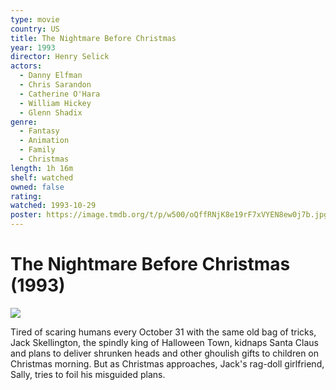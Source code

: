 ```yaml
---
type: movie
country: US
title: The Nightmare Before Christmas
year: 1993
director: Henry Selick
actors:
  - Danny Elfman
  - Chris Sarandon
  - Catherine O'Hara
  - William Hickey
  - Glenn Shadix
genre:
  - Fantasy
  - Animation
  - Family
  - Christmas
length: 1h 16m
shelf: watched
owned: false
rating:
watched: 1993-10-29
poster: https://image.tmdb.org/t/p/w500/oQffRNjK8e19rF7xVYEN8ew0j7b.jpg
---
```


# The Nightmare Before Christmas (1993)

![](https://image.tmdb.org/t/p/w500/oQffRNjK8e19rF7xVYEN8ew0j7b.jpg)

Tired of scaring humans every October 31 with the same old bag of tricks, Jack Skellington, the spindly king of Halloween Town, kidnaps Santa Claus and plans to deliver shrunken heads and other ghoulish gifts to children on Christmas morning. But as Christmas approaches, Jack's rag-doll girlfriend, Sally, tries to foil his misguided plans.